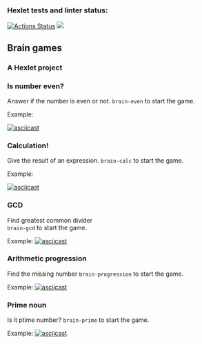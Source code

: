 ### Hexlet tests and linter status:
[![Actions Status](https://github.com/shiffter/python-project-lvl1/workflows/hexlet-check/badge.svg)](https://github.com/shiffter/python-project-lvl1/actions)
<a href="https://codeclimate.com/github/shiffter/python-project-lvl1"><img src="https://api.codeclimate.com/v1/badges/a99a88d28ad37a79dbf6/maintainability" /></a>



## Brain games
### A Hexlet project


### Is number even?

Answer if the number is even or not.
`brain-even` to start the game.

Example:

[![asciicast](https://asciinema.org/a/439890.svg)](https://asciinema.org/a/439890)

### Calculation!

Give the result of an expression.
`brain-calc` to start the game.

Example:

[![asciicast](https://asciinema.org/a/439890.svg)](https://asciinema.org/a/439890)


### GCD

Find greatest common divider  
`brain-gcd` to start the game.

Example:
[![asciicast](https://asciinema.org/a/441158.svg)](https://asciinema.org/a/441158)


### Arithmetic progression 

Find the missing number 
`brain-progression` to start the game.

Example: 
[![asciicast](https://asciinema.org/a/445185.svg)](https://asciinema.org/a/445185)


### Prime noun

Is it ptime number?
`brain-prime` to start the game.

Example:
[![asciicast](https://asciinema.org/a/448609.svg)](https://asciinema.org/a/448609)

